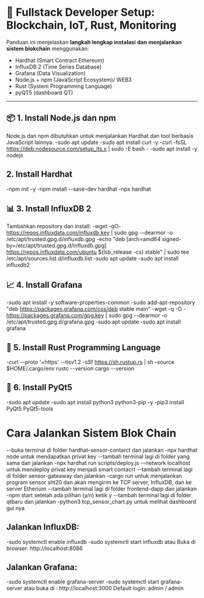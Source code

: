 # 🚀 Fullstack Developer Setup: Blockchain, IoT, Rust, Monitoring
Panduan ini menjelaskan **langkah lengkap instalasi** **dan** **menjalankan sistem blokchain** menggunakan:
- Hardhat (Smart Contract Ethereum)
- InfluxDB 2 (Time Series Database)
- Grafana (Data Visualization)
- Node.js + npm (JavaScript Ecosystem)/ WEB3
- Rust (System Programming Language)
- pyQT5 (dashboard QT)
---
## 📦 1. Install Node.js dan npm
Node.js dan npm dibutuhkan untuk menjalankan Hardhat dan tool berbasis JavaScript lainnya.
-sudo apt update
-sudo apt install curl -y
-curl -fsSL https://deb.nodesource.com/setup_lts.x | sudo -E bash -
-sudo apt install -y nodejs

## 2. Install Hardhat 
-npm init -y
-npm install --save-dev hardhat
-npx hardhat

## 📊 3. Install InfluxDB 2
Tambahkan repository dan install:
-wget -qO- https://repos.influxdata.com/influxdb.key | sudo gpg --dearmor -o /etc/apt/trusted.gpg.d/influxdb.gpg
-echo "deb [arch=amd64 signed-by=/etc/apt/trusted.gpg.d/influxdb.gpg] https://repos.influxdata.com/ubuntu $(lsb_release -cs) stable" | sudo tee /etc/apt/sources.list.d/influxdb.list
-sudo apt update
-sudo apt install influxdb2

## 📈 4. Install Grafana
-sudo apt install -y software-properties-common
-sudo add-apt-repository "deb https://packages.grafana.com/oss/deb stable main"
-wget -q -O - https://packages.grafana.com/gpg.key | sudo gpg --dearmor -o /etc/apt/trusted.gpg.d/grafana.gpg
-sudo apt update
-sudo apt install grafana

## 🦀 5. Install Rust Programming Language
-curl --proto '=https' --tlsv1.2 -sSf https://sh.rustup.rs | sh
-source $HOME/.cargo/env
 rustc --version
 cargo --version

## 🐍 6. Install PyQt5
-sudo apt update
-sudo apt install python3 python3-pip -y
-pip3 install PyQt5 PyQt5-tools

# Cara Jalankan Sistem Blok Chain
--buka terminal di folder hardhat-sensor-contarct
dan jalankan
-npx hardhat node
untuk mendapatkan privat key
--tambah terminal lagi di folder yang sama 
dan jalankan 
-npx hardhat run scripts/deploy.js --network localhost
untuk mendeploy privat key menjadi smart contacrt
--tambah terminal lagi di folder sensor-gateaway
dan jalankan
-cargo run
untuk menjalankan program sensor sht20 dan akan mengirim ke TCP server, InfluxDB, dan ke server Etherium
--tambah terminal lagi di folder frontend-dapp
dan jalankan 
-npm start
setelah ada pilihan (y/n) ketik y
--tambah terminal lagi di folder qtbaru
dan jalankan
-python3 tcp_sensor_chart.py
untuk melihat dashboard gui nya 
## Jalankan InfluxDB:
-sudo systemctl enable influxdb
-sudo systemctl start influxdb
atau Buka di browser: http://localhost:8086
## Jalankan Grafana:
-sudo systemctl enable grafana-server
-sudo systemctl start grafana-server
atau buka di : http://localhost:3000
Default login: admin / admin

